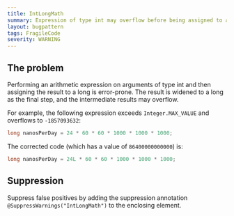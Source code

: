 ```yaml
---
title: IntLongMath
summary: Expression of type int may overflow before being assigned to a long
layout: bugpattern
tags: FragileCode
severity: WARNING
---
```


<!--
*** AUTO-GENERATED, DO NOT MODIFY ***
To make changes, edit the @BugPattern annotation or the explanation in docs/bugpattern.
-->

## The problem
Performing an arithmetic expression on arguments of type int and then assigning
the result to a long is error-prone. The result is widened to a long as the
final step, and the intermediate results may overflow.

For example, the following expression exceeds `Integer.MAX_VALUE` and overflows
to `-1857093632`:

```java
long nanosPerDay = 24 * 60 * 60 * 1000 * 1000 * 1000;
```

The corrected code (which has a value of `86400000000000`) is:

```java
long nanosPerDay = 24L * 60 * 60 * 1000 * 1000 * 1000;
```

## Suppression
Suppress false positives by adding the suppression annotation `@SuppressWarnings("IntLongMath")` to the enclosing element.
